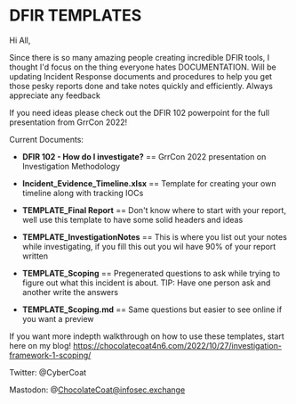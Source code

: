 # DFIR TEMPLATES

Hi All,

Since there is so many amazing people creating incredible DFIR tools, I thought I'd focus on the thing everyone hates DOCUMENTATION. Will be updating Incident Response documents
and procedures to help you get those pesky reports done and take notes quickly and efficiently. Always appreciate any feedback

If you need ideas please check out the DFIR 102 powerpoint for the full presentation from GrrCon 2022!

Current Documents:

* **DFIR 102 - How do I investigate?** == GrrCon 2022 presentation on Investigation Methodology

* **Incident_Evidence_Timeline.xlsx** == Template for creating your own timeline along with tracking IOCs

* **TEMPLATE_Final Report** == Don't know where to start with your report, well use this template to have some solid headers and ideas

* **TEMPLATE_InvestigationNotes** == This is where you list out your notes while investigating, if you fill this out you wil have 90% of your report written

* **TEMPLATE_Scoping** == Pregenerated questions to ask while trying to figure out what this incident is about. TIP: Have one person ask and another write the answers

* **TEMPLATE_Scoping.md** == Same questions but easier to see online if you want a preview

If you want more indepth walkthrough on how to use these templates, start here on my blog!
https://chocolatecoat4n6.com/2022/10/27/investigation-framework-1-scoping/

Twitter: @CyberCoat

Mastodon: @ChocolateCoat@infosec.exchange
